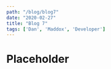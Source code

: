 ```yaml
---
path: "/blog/blog7"
date: "2020-02-27"
title: "Blog 7"
tags: ['Dan', 'Maddox', 'Developer']
---
```


# Placeholder
